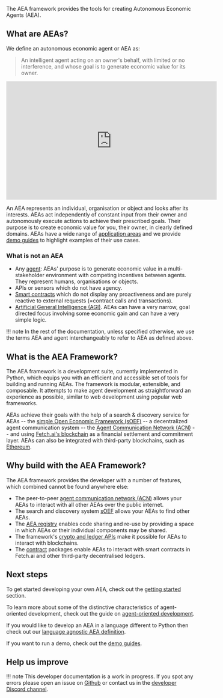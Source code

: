 
The AEA framework provides the tools for creating Autonomous Economic Agents (AEA).

## What are AEAs?

We define an autonomous economic agent or AEA as:

> An intelligent agent acting on an owner's behalf, with limited or no interference, and whose goal is to generate economic value for its owner.

<iframe width="560" height="315" src="https://www.youtube.com/embed/xpJA4IT5X88" frameborder="0" allow="accelerometer; autoplay; encrypted-media; gyroscope; picture-in-picture" allowfullscreen></iframe>

An AEA represents an individual, organisation or object and looks after its interests. AEAs act independently of constant input from their owner and autonomously execute actions to achieve their prescribed goals. Their purpose is to create economic value for you, their owner, in clearly defined domains. AEAs have a wide range of <a href="app-areas">application areas</a> and we provide <a href="demos">demo guides</a> to highlight examples of their use cases.

### What is not an AEA

* Any <a href="https://en.wikipedia.org/wiki/Software_agent" target="_blank">agent</a>: AEAs' purpose is to generate economic value in a multi-stakeholder environment with competing incentives between agents. They represent humans, organisations or objects.
* APIs or sensors which do not have agency.
* <a href="https://en.wikipedia.org/wiki/Smart_contract" target="_blank">Smart contracts</a> which do not display any proactiveness and are purely reactive to external requests (=contract calls and transactions). 
* <a href="https://en.wikipedia.org/wiki/Artificial_general_intelligence" target="_blank">Artificial General Intelligence (AGI)</a>. AEAs can have a very narrow, goal directed focus involving some economic gain and can have a very simple logic.

!!! note
    In the rest of the documentation, unless specified otherwise, we use the terms AEA and agent interchangeably to refer to AEA as defined above.

## What is the AEA Framework?

The AEA framework is a development suite, currently implemented in Python, which equips you with an efficient and accessible set of tools for building and running AEAs. The framework is modular, extensible, and composable. It attempts to make agent development as straightforward an experience as possible, similar to web development using popular web frameworks.

AEAs achieve their goals with the help of a search & discovery service for AEAs -- the <a href="oef-ledger">simple Open Economic Framework (sOEF)</a> -- a decentralized agent communication system -- the <a href="acn">Agent Communication Network (ACN)</a> -- and using <a href="oef-ledger">Fetch.ai's blockchain</a> as a financial settlement and commitment layer. AEAs can also be integrated with third-party blockchains, such as <a href="https://ethereum.org/en/" target="_blank">Ethereum</a>.


## Why build with the AEA Framework?

The AEA framework provides the developer with a number of features, which combined cannot be found anywhere else:

* The peer-to-peer <a href="acn">agent communication network (ACN)</a> allows your AEAs to interact with all other AEAs over the public internet.
* The search and discovery system <a href="simple-oef">sOEF</a> allows your AEAs to find other AEAs.
* The <a href="https://aea-registry.fetch.ai/" target="_blank">AEA registry</a> enables code sharing and re-use by providing a space in which AEAs or their individual components may be shared.
* The framework's <a href="ledger-integration">crypto and ledger APIs</a> make it possible for AEAs to interact with blockchains.
* The <a href="contract">contract</a> packages enable AEAs to interact with smart contracts in Fetch.ai and other third-party decentralised ledgers. 


## Next steps

To get started developing your own AEA, check out the <a href="quickstart">getting started</a> section.

To learn more about some of the distinctive characteristics of agent-oriented development, check out the guide on <a href="agent-oriented-development">agent-oriented development</a>.

If you would like to develop an AEA in a language different to Python then check out our <a href="language-agnostic-definition">language agnostic AEA definition</a>.

If you want to run a demo, check out the <a href="demos">demo guides</a>.


## Help us improve

!!! note
    This developer documentation is a work in progress. If you spot any errors please open an issue on <a href="https://github.com/fetchai/agents-aea" target="_blank">Github</a> or contact us in the <a href="https://discord.com/invite/btedfjPJTj" target="_blank">developer Discord channel</a>.
